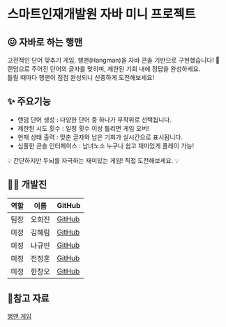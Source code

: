 # 스마트인재개발원 자바 미니 프로젝트
## 😖 자바로 하는 행맨

고전적인 단어 맞추기 게임, 행맨(Hangman)을 자바 콘솔 기반으로 구현했습니다! 🎉
<br>랜덤으로 주어진 단어의 글자를 맞히며, 제한된 기회 내에 정답을 완성하세요.
<br>틀릴 때마다 행맨이 점점 완성되니 신중하게 도전해보세요!


## ✨ 주요기능
- 랜덤 단어 생성 : 다양한 단어 중 하나가 무작위로 선택됩니다.
- 제한된 시도 횟수 : 일정 횟수 이상 틀리면 게임 오버!
- 현재 상태 출력 : 맞춘 글자와 남은 기회가 실시간으로 표시됩니다.
- 심플한 콘솔 인터페이스 : 남녀노소 누구나 쉽고 재미있게 플레이 가능!


💡 간단하지만 두뇌를 자극하는 재미있는 게임! 직접 도전해보세요. 💡


## 🧑‍💻 개발진
|역할|이름|GitHub|
|------|---|---|
|팀장|오희진| [GitHub](https://github.com/heejin-02)|
|미정|김혜림| [GitHub](https://github.com/hyerimmmmm)|
|미정|나규민| [GitHub](https://github.com/gyuminna)|
|미정|전정훈| [GitHub](https://github.com/heejin-02)|
|미정|한창오| [GitHub](https://github.com/heejin-02)|

## 👀참고 자료
[행맨 게임](https://poki.com/kr/g/hangman)
